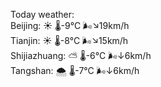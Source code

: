 Today weather:  
Beijing: ☀️   🌡️-9°C 🌬️↘19km/h  
Tianjin: ☀️   🌡️-8°C 🌬️↘15km/h  
Shijiazhuang: ⛅️  🌡️-6°C 🌬️↓6km/h  
Tangshan: 🌨  🌡️-7°C 🌬️↓6km/h  
